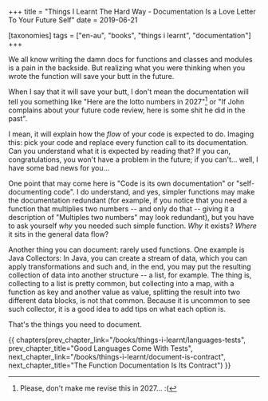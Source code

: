 +++
title = "Things I Learnt The Hard Way - Documentation Is a Love Letter To Your Future Self"
date = 2019-06-21

[taxonomies]
tags = ["en-au", "books", "things i learnt", "documentation"]
+++

We all know writing the damn docs for functions and classes and modules is a
pain in the backside. But realizing what you were thinking when you wrote the
function will save your butt in the future.

<!-- more -->

When I say that it will save your butt, I don't mean the documentation will
tell you something like "Here are the lotto numbers in 2027"[^1] or "If John
complains about your future code review, here is some shit he did in the
past".

I mean, it will explain how the _flow_ of your code is expected to do. Imaging
this: pick your code and replace every function call to its documentation. Can
you understand what it is expected by reading that? If you can,
congratulations, you won't have a problem in the future; if you can't... well,
I have some bad news for you...

One point that may come here is "Code is its own documentation" or
"self-documenting code". I do understand, and yes, simpler functions may make
the documentation redundant (for example, if you notice that you need a
function that multiplies two numbers -- and only do that -- giving it a
description of "Multiples two numbers" may look redundant), but you have to
ask yourself _why_ you needed such simple function. _Why_ it exists? _Where_
it sits in the general data flow?

Another thing you can document: rarely used functions. One example is Java
Collectors: In Java, you can create a stream of data, which you can apply
transformations and such and, in the end, you may put the resulting collection
of data into another structure -- a list, for example. The thing is,
collecting to a list is pretty common, but collecting into a map, with a
function as key and another value as value, splitting the result into two
different data blocks, is not that common. Because it is uncommon to see such
collector, it is a good idea to add tips on what each option is.

That's the things you need to document.

[^1]: Please, don't make me revise this in 2027... :(

{{ chapters(prev_chapter_link="/books/things-i-learnt/languages-tests", prev_chapter_title="Good Languages Come With Tests", next_chapter_link="/books/things-i-learnt/document-is-contract", next_chapter_title="The Function Documentation Is Its Contract") }}
